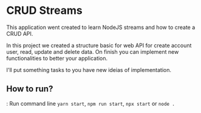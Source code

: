 # CRUD Streams

  This application went created to learn NodeJS streams and how to create a CRUD API.

  In this project we created a structure basic for web API for create account user, read, update and delete data. On finish you can implement new functionalities to better your application.

  I'll put something tasks to you have new ideias of implementation.

## How to run?

  : Run command line
  `yarn start`, `npm run start`, `npx start` or `node .`

